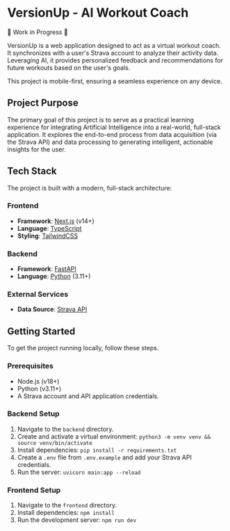 # VersionUp - AI Workout Coach

🚧 Work in Progress 🔧

VersionUp is a web application designed to act as a virtual workout coach. It synchronizes with a user's Strava account to analyze their activity data. Leveraging AI, it provides personalized feedback and recommendations for future workouts based on the user's goals.

This project is mobile-first, ensuring a seamless experience on any device.

## Project Purpose

The primary goal of this project is to serve as a practical learning experience for integrating Artificial Intelligence into a real-world, full-stack application. It explores the end-to-end process from data acquisition (via the Strava API) and data processing to generating intelligent, actionable insights for the user.

## Tech Stack

The project is built with a modern, full-stack architecture:

### Frontend

*   **Framework**: [Next.js](https://nextjs.org/) (v14+)
*   **Language**: [TypeScript](https://www.typescriptlang.org/)
*   **Styling**: [TailwindCSS](https://tailwindcss.com/)

### Backend

*   **Framework**: [FastAPI](https://fastapi.tiangolo.com/)
*   **Language**: [Python](https://www.python.org/) (3.11+)

### External Services

*   **Data Source**: [Strava API](https://developers.strava.com/)

## Getting Started

To get the project running locally, follow these steps.

### Prerequisites

*   Node.js (v18+)
*   Python (v3.11+)
*   A Strava account and API application credentials.

### Backend Setup

1.  Navigate to the `backend` directory.
2.  Create and activate a virtual environment: `python3 -m venv venv && source venv/bin/activate`
3.  Install dependencies: `pip install -r requirements.txt`
4.  Create a `.env` file from `.env.example` and add your Strava API credentials.
5.  Run the server: `uvicorn main:app --reload`

### Frontend Setup

1.  Navigate to the `frontend` directory.
2.  Install dependencies: `npm install`
3.  Run the development server: `npm run dev`
